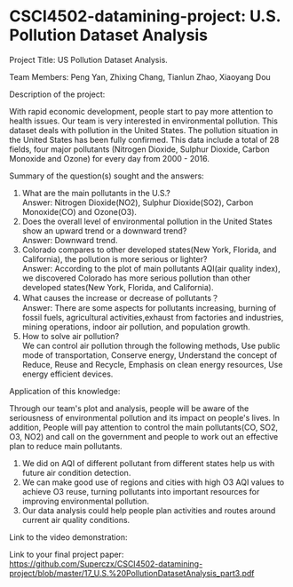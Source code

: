 # CSCI4502-datamining-project: U.S. Pollution Dataset Analysis
Project Title: US Pollution Dataset Analysis.</br>

Team Members: Peng Yan, Zhixing Chang, Tianlun Zhao, Xiaoyang Dou </br>

Description of the project:</br>

With rapid economic development, people start to pay more attention to health issues. Our team is very interested in environmental pollution. This dataset deals with pollution in the United States. The pollution situation in the United States has been fully confirmed. This data include a total of 28 fields, four major pollutants (Nitrogen Dioxide, Sulphur Dioxide, Carbon Monoxide and Ozone) for every day from 2000 - 2016. </br>

Summary of the question(s) sought and the answers:</br>

1. What are the main pollutants in the U.S.?</br>
Answer: Nitrogen Dioxide(NO2), Sulphur Dioxide(SO2), Carbon Monoxide(CO) and Ozone(O3).
2. Does the overall level of environmental pollution in the United States show an upward trend or a downward trend?</br>
Answer: Downward trend.
3. Colorado compares to other developed states(New York, Florida, and California), the pollution is more serious or lighter?</br>
Answer: According to the plot of main pollutants AQI(air quality index), we discovered Colorado has more serious pollution than other developed states(New York, Florida, and California).
4. What causes the increase or decrease of pollutants？</br>
Answer: There are some aspects for pollutants increasing, burning of fossil fuels, agricultural activities,exhaust from factories and industries, mining operations, indoor air pollution, and population growth.</br>
5. How to solve air pollution?</br>
We can control air pollution through the following methods, Use public mode of transportation, Conserve energy, Understand the concept of Reduce, Reuse and Recycle, Emphasis on clean energy resources, Use energy efficient devices. 


Application of this knowledge:</br>

Through our team's plot and analysis, people will be aware of the seriousness of environmental pollution and its impact on people's lives. In addition, People will pay attention to control the main pollutants(CO, SO2, O3, NO2) and call on the government and people to work out an effective plan to reduce main pollutants. </br>
1. We did on AQI of different pollutant from different states help us with future air condition detection.</br>
2. We can make good use of regions and cities with high O3 AQI values to achieve O3 reuse, turning pollutants into important resources for improving environmental pollution.</br>
3. Our data analysis could help people plan activities and routes around current air quality conditions.

Link to the video demonstration:</br>


Link to your final project paper:</br>
https://github.com/Superczx/CSCI4502-datamining-project/blob/master/17_U.S.%20PollutionDatasetAnalysis_part3.pdf

